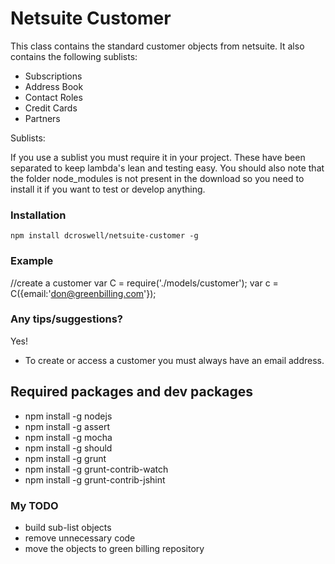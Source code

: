 # Netsuite Customer

This class contains the standard customer objects from netsuite. It also contains the following sublists:

* Subscriptions
* Address Book
* Contact Roles
* Credit Cards
* Partners

Sublists:

If you use a sublist you must require it in your project. These have been separated to keep lambda's lean and testing easy. 
You should also note that the folder node_modules is not present in the download so you need to install it if you want to test or develop anything.

### Installation

```
npm install dcroswell/netsuite-customer -g
```

### Example

//create a customer
var C = require('./models/customer');
var c = C({email:'don@greenbilling.com'});

### Any tips/suggestions?

Yes!

* To create or access a customer you must always have an email address.

## Required packages and dev packages

* npm install -g nodejs
* npm install -g assert
* npm install -g mocha
* npm install -g should
* npm install -g grunt
* npm install -g grunt-contrib-watch
* npm install -g grunt-contrib-jshint


### My TODO

* build sub-list objects
* remove unnecessary code
* move the objects to green billing repository


